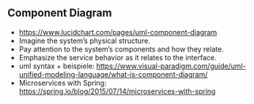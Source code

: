 ## Component Diagram
- https://www.lucidchart.com/pages/uml-component-diagram
- Imagine the system’s physical structure.
- Pay attention to the system’s components and how they relate.
- Emphasize the service behavior as it relates to the interface.
- uml syntax + beispiele: https://www.visual-paradigm.com/guide/uml-unified-modeling-language/what-is-component-diagram/ 
- Microservices with Spring: https://spring.io/blog/2015/07/14/microservices-with-spring